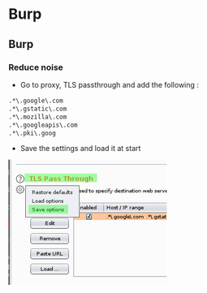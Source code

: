# Burp

## Burp

### Reduce noise

* Go to proxy, TLS passthrough and add the following :

```
.*\.google\.com 
.*\.gstatic\.com
.*\.mozilla\.com
.*\.googleapis\.com
.*\.pki\.goog
```

* Save the settings and load it at start

![](<../../../../.gitbook/assets/image (36).png>)

